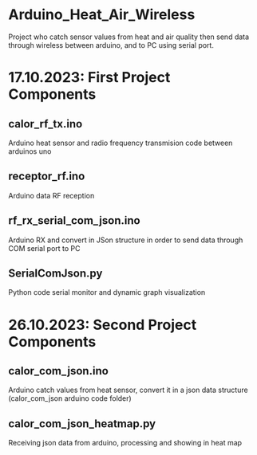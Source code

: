 # Arduino_Heat_Air_Wireless
Project who catch sensor values from heat and air quality then send data through wireless between arduino, and to PC using serial port.


# 17.10.2023: First Project Components 
## calor_rf_tx.ino
Arduino heat sensor and radio frequency transmision code between arduinos uno
## receptor_rf.ino
Arduino data RF reception
## rf_rx_serial_com_json.ino
Arduino RX and convert in JSon structure in order to send data through COM serial port to PC
## SerialComJson.py
Python code serial monitor and dynamic graph visualization

# 26.10.2023: Second Project Components
## calor_com_json.ino
Arduino catch values from heat sensor, convert it in a json data structure (calor_com_json arduino code folder)
## calor_com_json_heatmap.py
Receiving json data from arduino, processing and showing in heat map